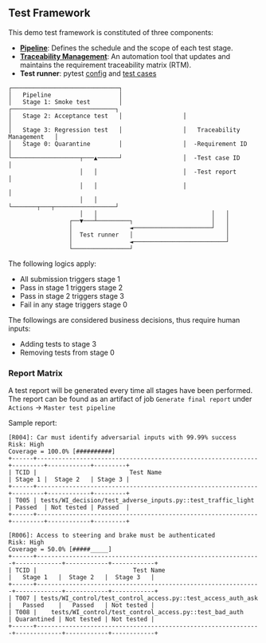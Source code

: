 ## Test Framework
This demo test framework is constituted of three components:
- [**Pipeline**](.github/workflows/master_pipe.yml): Defines the schedule and the scope of each test stage.
- [**Traceability Management**](trace_manager.py): An automation tool that updates and maintains the requirement traceability matrix (RTM).
- **Test runner**: pytest [config](conftest.py) and [test cases](/tests)

```
┌──────────────────────────────┐                                                
│   Pipeline                   │                                                
│   Stage 1: Smoke test        │                 ┌─────────────────────────────┐
│   Stage 2: Acceptance test   │                 │                             │
│   Stage 3: Regression test   │                 │   Traceability Management   │
│   Stage 0: Quarantine        │                 │  -Requirement ID            │
└───────────────────┬───▲──────┘                 │  -Test case ID              │
                    │   │                        │  -Test report               │
                    │   │                        │                             │
                    │   │                        └───────┬───┬─────────────────┘
                    │   │                                │   │                  
                 ┌──▼───┴─────────┐                      │   │                  
                 │                ◄──────────────────────┘   │                  
                 │  Test runner   │                          │                  
                 │                ◄──────────────────────────┘                  
                 └────────────────┘                                             
```
The following logics apply:

- All submission triggers stage 1
- Pass in stage 1 triggers stage 2
- Pass in stage 2 triggers stage 3
- Fail in any stage triggers stage 0

The followings are considered business decisions, thus require human inputs:
- Adding tests to stage 3
- Removing tests from stage 0

### Report Matrix 
A test report will be generated every time all stages have been performed. The report can be found as an artifact of job `Generate final report` under `Actions` -> `Master test pipeline`  

Sample report:
```
[R004]: Car must identify adversarial inputs with 99.99% success  
Risk: High
Coverage = 100.0% [##########]
+------+--------------------------------------------------------------+---------+------------+---------+
| TCID |                          Test Name                           | Stage 1 |  Stage 2   | Stage 3 |
+------+--------------------------------------------------------------+---------+------------+---------+
| T005 | tests/WI_decision/test_adverse_inputs.py::test_traffic_light | Passed  | Not tested | Passed  |
+------+--------------------------------------------------------------+---------+------------+---------+

[R006]: Access to steering and brake must be authenticated
Risk: High
Coverage = 50.0% [#####_____]
+------+---------------------------------------------------------------+-------------+------------+------------+
| TCID |                           Test Name                           |   Stage 1   |  Stage 2   |  Stage 3   |
+------+---------------------------------------------------------------+-------------+------------+------------+
| T007 | tests/WI_control/test_control_access.py::test_access_auth_ask |   Passed    |   Passed   | Not tested |
| T008 |    tests/WI_control/test_control_access.py::test_bad_auth     | Quarantined | Not tested | Not tested |
+------+---------------------------------------------------------------+-------------+------------+------------+
```

